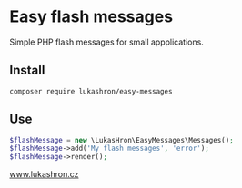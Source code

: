 # Easy flash messages

Simple PHP flash messages for small appplications.

## Install
```
composer require lukashron/easy-messages
```

## Use

```php
$flashMessage = new \LukasHron\EasyMessages\Messages();
$flashMessage->add('My flash messages', 'error');
$flashMessage->render();
```

www.lukashron.cz
